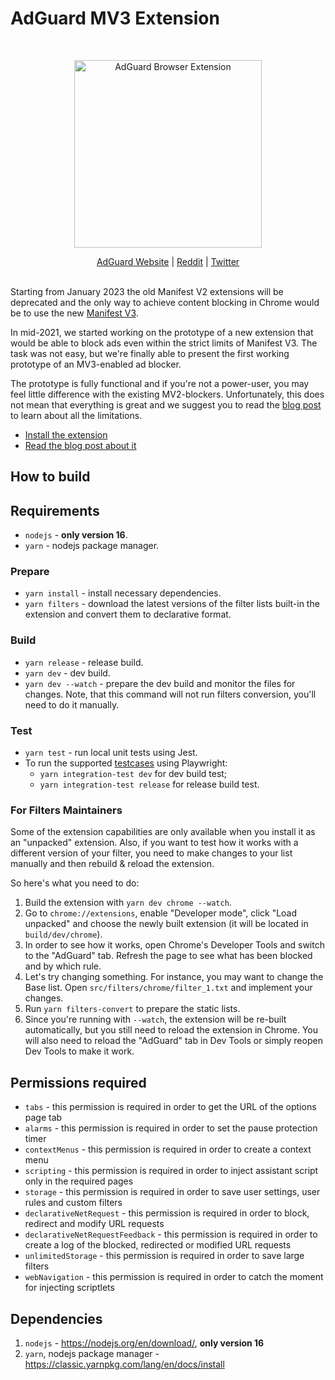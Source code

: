 # AdGuard MV3 Extension
&nbsp;
<br>
<p align="center">
    <picture>
        <source media="(prefers-color-scheme: dark)" srcset="https://cdn.adguard.com/public/Adguard/Common/Logos/ext_dark.svg" width="300px" alt="AdGuard Browser Extension" />
        <img src="https://cdn.adguard.com/public/Adguard/Common/Logos/ext.svg" width="300px" alt="AdGuard Browser Extension"/>
    </picture>
</p>
<div align="center">
    <a href="https://adguard.com/">AdGuard Website</a> |
    <a href="https://reddit.com/r/Adguard">Reddit</a> |
    <a href="https://twitter.com/AdGuard">Twitter</a>
</div>
<br/>

Starting from January 2023 the old Manifest V2 extensions will be deprecated
and the only way to achieve content blocking in Chrome would be to use the new
[Manifest V3][v3timeline].

In mid-2021, we started working on the prototype of a new extension that would
be able to block ads even within the strict limits of Manifest V3. The task was
not easy, but we're finally able to present the first working prototype of an
MV3-enabled ad blocker.

The prototype is fully functional and if you're not a power-user, you may feel
little difference with the existing MV2-blockers. Unfortunately, this does not
mean that everything is great and we suggest you to read the [blog post][blog]
to learn about all the limitations.

* [Install the extension][install]
* [Read the blog post about it][blog]

[v3timeline]: https://developer.chrome.com/blog/mv2-transition/
[install]: https://agrd.io/adguard_mv3
[blog]: https://agrd.io/blogpost_mv3

## How to build

## Requirements

* `nodejs` - **only version 16**.
* `yarn` - nodejs package manager.

### Prepare

* `yarn install` - install necessary dependencies.
* `yarn filters` - download the latest versions of the filter lists built-in the
  extension and convert them to declarative format.

### Build

* `yarn release` - release build.
* `yarn dev` - dev build.
* `yarn dev --watch` - prepare the dev build and monitor the files for changes.
  Note, that this command will not run filters conversion, you'll need to do it
  manually.

### Test

- `yarn test` - run local unit tests using Jest.
- To run the supported [testcases](https://testcases.agrd.dev/) using Playwright:
  - `yarn integration-test dev` for dev build test;
  - `yarn integration-test release` for release build test.


### For Filters Maintainers

Some of the extension capabilities are only available when you install it as an
"unpacked" extension. Also, if you want to test how it works with a different
version of your filter, you need to make changes to your list manually and then
rebuild & reload the extension.

So here's what you need to do:
1. Build the extension with `yarn dev chrome --watch`.
2. Go to `chrome://extensions`, enable "Developer mode", click "Load unpacked"
   and choose the newly built extension (it will be located in
   `build/dev/chrome`).
3. In order to see how it works, open Chrome's Developer Tools and switch to the
   "AdGuard" tab. Refresh the page to see what has been blocked and by which
   rule.
4. Let's try changing something. For instance, you may want to change the Base
   list. Open `src/filters/chrome/filter_1.txt` and implement your changes.
5. Run `yarn filters-convert` to prepare the static lists.
6. Since you're running with `--watch`, the extension will be re-built
   automatically, but you still need to reload the extension in Chrome. You will
   also need to reload the "AdGuard" tab in Dev Tools or simply reopen Dev Tools
   to make it work.

## Permissions required
- `tabs`                          - this permission is required in order to get the URL of the options page tab
- `alarms`                        - this permission is required in order to set the pause protection timer
- `contextMenus`                  - this permission is required in order to create a context menu
- `scripting`                     - this permission is required in order to inject assistant script only in the required pages
- `storage`                       - this permission is required in order to save user settings, user rules and custom filters
- `declarativeNetRequest`         - this permission is required in order to block, redirect and modify URL requests
- `declarativeNetRequestFeedback` - this permission is required in order to create a log of the blocked, redirected or modified URL requests
- `unlimitedStorage`              - this permission is required in order to save large filters
- `webNavigation`                 - this permission is required in order to catch the moment for injecting scriptlets

## Dependencies
1. `nodejs` - https://nodejs.org/en/download/, **only version 16**
2. `yarn`, nodejs package manager - https://classic.yarnpkg.com/lang/en/docs/install
